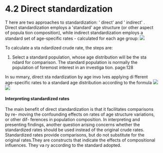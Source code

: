 # 4.2 Direct standardization
T here are two approaches to standardization: ' direct' and ' indirect' .
Direct standardization employs a 'standard' age structure (or other aspect of popula tion composition), while indirect standardization employs a standard set of age-specific rates - calculated for each age group:
![](https://i.imgur.com/NGVJMnK.png)

To calculate a sta ndardized crude rate, the steps are:
1. Select a standard population, whose age distribution will be the sta ndard for
comparison. The standard population is normally the population of foremost
interest in an investiga tion.
page:128

In su mmary, direct sta ndardization by age invo lves applying di fferent age-specific rates to a standard age distribution according to the formula
![](https://i.imgur.com/uRlyqKn.png)
![](https://i.imgur.com/4qCI6Rj.png)
#### Interpreting standardized rates
The main benefit of direct standardization is that it facilitates comparisons by re-
moving the confounding effects on rates of age structure variations, or other dif-
ferences in population composition.
In interpreting and presenting findings, another question arising concerns
whether the standardized rates should be used instead of the original crude rates.
Standardized rates provide comparisons, but do not substitute for the original
rates.They are constructs that indicate the effects of compositional influences.
They va ry according to the standard adopted.